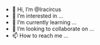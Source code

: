 - 👋 Hi, I’m @Iracircus
- 👀 I’m interested in ...
- 🌱 I’m currently learning ...
- 💞️ I’m looking to collaborate on ...
- 📫 How to reach me ...

<!---
Iracircus/Iracircus is a ✨ special ✨ repository because its `README.md` (this file) appears on your GitHub profile.
You can click the Preview link to take a look at your changes.
--->
